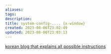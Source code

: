 ```yaml
---
aliases: 
tags: 
description:
title: system-config-.... {x-window}
created: 2023-08-06T23:02:49
updated: 2023-08-06T23:03:13
---
```

[korean blog that explains all possible instructions](https://gocoder.tistory.com/1788)
